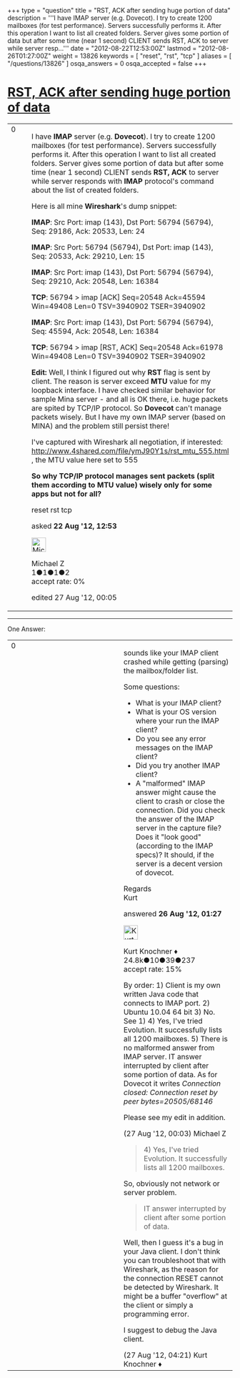 +++
type = "question"
title = "RST, ACK after sending huge portion of data"
description = '''I have IMAP server (e.g. Dovecot). I try to create 1200 mailboxes (for test performance). Servers successfully performs it. After this operation I want to list all created folders. Server gives some portion of data but after some time (near 1 second) CLIENT sends RST, ACK to server while server resp...'''
date = "2012-08-22T12:53:00Z"
lastmod = "2012-08-26T01:27:00Z"
weight = 13826
keywords = [ "reset", "rst", "tcp" ]
aliases = [ "/questions/13826" ]
osqa_answers = 0
osqa_accepted = false
+++

<div class="headNormal">

# [RST, ACK after sending huge portion of data](/questions/13826/rst-ack-after-sending-huge-portion-of-data)

</div>

<div id="main-body">

<div id="askform">

<table id="question-table" style="width:100%;"><colgroup><col style="width: 50%" /><col style="width: 50%" /></colgroup><tbody><tr class="odd"><td style="width: 30px; vertical-align: top"><div class="vote-buttons"><div id="post-13826-score" class="post-score" title="current number of votes">0</div><div id="favorite-count" class="favorite-count"></div></div></td><td><div id="item-right"><div class="question-body"><p>I have <strong>IMAP</strong> server (e.g. <strong>Dovecot</strong>). I try to create 1200 mailboxes (for test performance). Servers successfully performs it. After this operation I want to list all created folders. Server gives some portion of data but after some time (near 1 second) CLIENT sends <strong>RST, ACK</strong> to server while server responds with <strong>IMAP</strong> protocol's command about the list of created folders.</p><p>Here is all mine <strong>Wireshark</strong>'s dump snippet:</p><p><strong>IMAP</strong>: Src Port: imap (143), Dst Port: 56794 (56794), Seq: 29186, Ack: 20533, Len: 24</p><p><strong>IMAP</strong>: Src Port: 56794 (56794), Dst Port: imap (143), Seq: 20533, Ack: 29210, Len: 15</p><p><strong>IMAP</strong>: Src Port: imap (143), Dst Port: 56794 (56794), Seq: 29210, Ack: 20548, Len: 16384</p><p><strong>TCP</strong>: 56794 &gt; imap [ACK] Seq=20548 Ack=45594 Win=49408 Len=0 TSV=3940902 TSER=3940902</p><p><strong>IMAP</strong>: Src Port: imap (143), Dst Port: 56794 (56794), Seq: 45594, Ack: 20548, Len: 16384</p><p><strong>TCP</strong>: 56794 &gt; imap [RST, ACK] Seq=20548 Ack=61978 Win=49408 Len=0 TSV=3940902 TSER=3940902</p><p><strong>Edit:</strong> Well, I think I figured out why <strong>RST</strong> flag is sent by client. The reason is server exceed <strong>MTU</strong> value for my loopback interface. I have checked similar behavior for sample Mina server - and all is OK there, i.e. huge packets are spited by TCP/IP protocol. So <strong>Dovecot</strong> can't manage packets wisely. But I have my own IMAP server (based on MINA) and the problem still persist there!</p><p>I've captured with Wireshark all negotiation, if interested: <a href="http://www.4shared.com/file/ymJ90Y1s/rst_mtu_555.html">http://www.4shared.com/file/ymJ90Y1s/rst_mtu_555.html</a> , the MTU value here set to 555</p><p><strong>So why TCP/IP protocol manages sent packets (split them according to MTU value) wisely only for some apps but not for all?</strong></p></div><div id="question-tags" class="tags-container tags">reset rst tcp</div><div id="question-controls" class="post-controls"></div><div class="post-update-info-container"><div class="post-update-info post-update-info-user"><p>asked <strong>22 Aug '12, 12:53</strong></p><img src="https://secure.gravatar.com/avatar/3db629d9f410495f7e183245eb2b2395?s=32&amp;d=identicon&amp;r=g" class="gravatar" width="32" height="32" alt="Michael%20Z&#39;s gravatar image" /><p>Michael Z<br />
<span class="score" title="1 reputation points">1</span><span title="1 badges"><span class="badge1">●</span><span class="badgecount">1</span></span><span title="1 badges"><span class="silver">●</span><span class="badgecount">1</span></span><span title="2 badges"><span class="bronze">●</span><span class="badgecount">2</span></span><br />
<span class="accept_rate" title="Rate of the user&#39;s accepted answers">accept rate:</span> <span title="Michael Z has no accepted answers">0%</span></p></div><div class="post-update-info post-update-info-edited"><p>edited 27 Aug '12, 00:05</p></div></div><div id="comments-container-13826" class="comments-container"></div><div id="comment-tools-13826" class="comment-tools"></div><div class="clear"></div><div id="comment-13826-form-container" class="comment-form-container"></div><div class="clear"></div></div></td></tr></tbody></table>

------------------------------------------------------------------------

<div class="tabBar">

<span id="sort-top"></span>

<div class="headQuestions">

One Answer:

</div>

</div>

<span id="13896"></span>

<div id="answer-container-13896" class="answer">

<table style="width:100%;"><colgroup><col style="width: 50%" /><col style="width: 50%" /></colgroup><tbody><tr class="odd"><td style="width: 30px; vertical-align: top"><div class="vote-buttons"><div id="post-13896-score" class="post-score" title="current number of votes">0</div></div></td><td><div class="item-right"><div class="answer-body"><p>sounds like your IMAP client crashed while getting (parsing) the mailbox/folder list.</p><p>Some questions:</p><ul><li>What is your IMAP client?</li><li>What is your OS version where your run the IMAP client?</li><li>Do you see any error messages on the IMAP client?</li><li>Did you try another IMAP client?</li><li>A "malformed" IMAP answer might cause the client to crash or close the connection. Did you check the answer of the IMAP server in the capture file? Does it "look good" (according to the IMAP specs)? It should, if the server is a decent version of dovecot.</li></ul><p>Regards<br />
Kurt</p></div><div class="answer-controls post-controls"></div><div class="post-update-info-container"><div class="post-update-info post-update-info-user"><p>answered <strong>26 Aug '12, 01:27</strong></p><img src="https://secure.gravatar.com/avatar/23b7bf5b13bc2c98b2e8aa9869ca5d75?s=32&amp;d=identicon&amp;r=g" class="gravatar" width="32" height="32" alt="Kurt%20Knochner&#39;s gravatar image" /><p>Kurt Knochner ♦<br />
<span class="score" title="24767 reputation points"><span>24.8k</span></span><span title="10 badges"><span class="badge1">●</span><span class="badgecount">10</span></span><span title="39 badges"><span class="silver">●</span><span class="badgecount">39</span></span><span title="237 badges"><span class="bronze">●</span><span class="badgecount">237</span></span><br />
<span class="accept_rate" title="Rate of the user&#39;s accepted answers">accept rate:</span> <span title="Kurt Knochner has 344 accepted answers">15%</span> </br></p></div></div><div id="comments-container-13896" class="comments-container"><span id="13905"></span><div id="comment-13905" class="comment"><div id="post-13905-score" class="comment-score"></div><div class="comment-text"><p>By order: 1) Client is my own written Java code that connects to IMAP port. 2) Ubuntu 10.04 64 bit 3) No. See 1) 4) Yes, I've tried Evolution. It successfully lists all 1200 mailboxes. 5) There is no malformed answer from IMAP server. IT answer interrupted by client after some portion of data. As for Dovecot it writes <em>Connection closed: Connection reset by peer bytes=20505/68146</em></p><p>Please see my edit in addition.</p></div><div id="comment-13905-info" class="comment-info"><span class="comment-age">(27 Aug '12, 00:03)</span> Michael Z</div></div><span id="13910"></span><div id="comment-13910" class="comment"><div id="post-13910-score" class="comment-score"></div><div class="comment-text"><blockquote><p>4) Yes, I've tried Evolution. It successfully lists all 1200 mailboxes.</p></blockquote><p>So, obviously not network or server problem.</p><blockquote><p>IT answer interrupted by client after some portion of data.</p></blockquote><p>Well, then I guess it's a bug in your Java client. I don't think you can troubleshoot that with Wireshark, as the reason for the connection RESET cannot be detected by Wireshark. It might be a buffer "overflow" at the client or simply a programming error.</p><p>I suggest to debug the Java client.</p></div><div id="comment-13910-info" class="comment-info"><span class="comment-age">(27 Aug '12, 04:21)</span> Kurt Knochner ♦</div></div></div><div id="comment-tools-13896" class="comment-tools"></div><div class="clear"></div><div id="comment-13896-form-container" class="comment-form-container"></div><div class="clear"></div></div></td></tr></tbody></table>

</div>

<div class="paginator-container-left">

</div>

</div>

</div>

